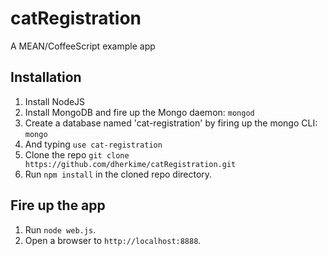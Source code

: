 # catRegistration
A MEAN/CoffeeScript example app

## Installation

1. Install NodeJS
2. Install MongoDB and fire up the Mongo daemon: `mongod`
3. Create a database named 'cat-registration' by firing up the mongo CLI: `mongo`
4. And typing `use cat-registration`
5. Clone the repo `git clone https://github.com/dherkime/catRegistration.git`
6. Run `npm install` in the cloned repo directory.

## Fire up the app

1. Run `node web.js`.
2. Open a browser to `http://localhost:8888`.
